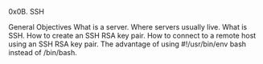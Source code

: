 0x0B. SSH

General Objectives
What is a server.
Where servers usually live.
What is SSH.
How to create an SSH RSA key pair.
How to connect to a remote host using an SSH RSA key pair.
The advantage of using #!/usr/bin/env bash instead of /bin/bash.
